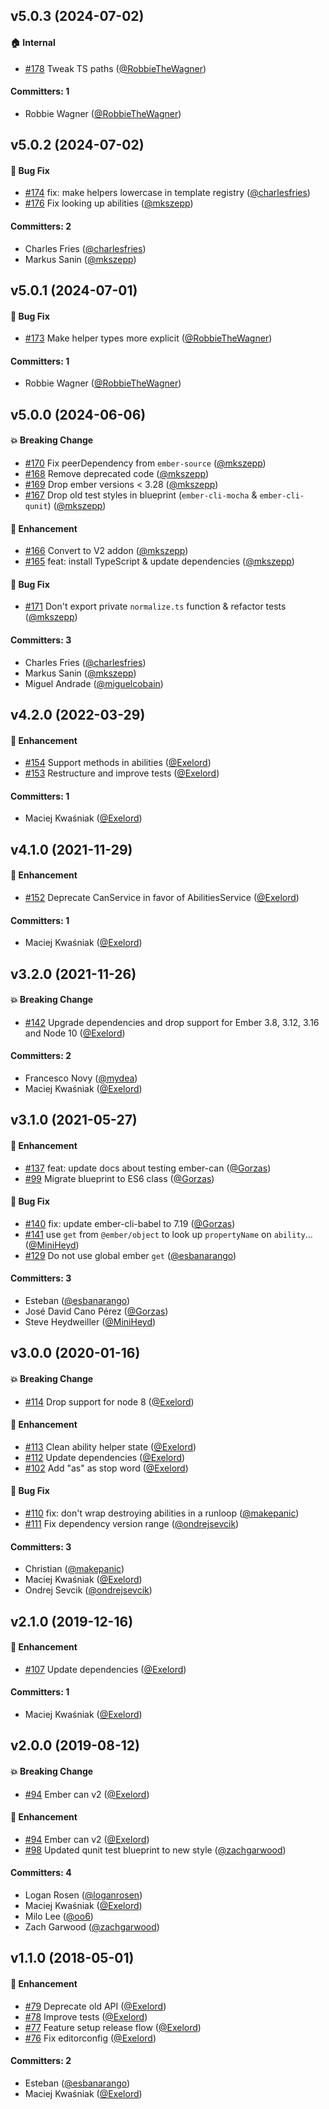 



## v5.0.3 (2024-07-02)

#### :house: Internal
* [#178](https://github.com/minutebase/ember-can/pull/178) Tweak TS paths ([@RobbieTheWagner](https://github.com/RobbieTheWagner))

#### Committers: 1
- Robbie Wagner ([@RobbieTheWagner](https://github.com/RobbieTheWagner))

## v5.0.2 (2024-07-02)

#### :bug: Bug Fix
* [#174](https://github.com/minutebase/ember-can/pull/174) fix: make helpers lowercase in template registry ([@charlesfries](https://github.com/charlesfries))
* [#176](https://github.com/minutebase/ember-can/pull/176) Fix looking up abilities ([@mkszepp](https://github.com/mkszepp))

#### Committers: 2
- Charles Fries ([@charlesfries](https://github.com/charlesfries))
- Markus Sanin ([@mkszepp](https://github.com/mkszepp))

## v5.0.1 (2024-07-01)

#### :bug: Bug Fix
* [#173](https://github.com/minutebase/ember-can/pull/173) Make helper types more explicit ([@RobbieTheWagner](https://github.com/RobbieTheWagner))

#### Committers: 1
- Robbie Wagner ([@RobbieTheWagner](https://github.com/RobbieTheWagner))

## v5.0.0 (2024-06-06)

#### :boom: Breaking Change
* [#170](https://github.com/minutebase/ember-can/pull/170) Fix peerDependency from `ember-source` ([@mkszepp](https://github.com/mkszepp))
* [#168](https://github.com/minutebase/ember-can/pull/168) Remove deprecated code ([@mkszepp](https://github.com/mkszepp))
* [#169](https://github.com/minutebase/ember-can/pull/169) Drop ember versions < 3.28 ([@mkszepp](https://github.com/mkszepp))
* [#167](https://github.com/minutebase/ember-can/pull/167) Drop old test styles in blueprint (`ember-cli-mocha` & `ember-cli-qunit`) ([@mkszepp](https://github.com/mkszepp))

#### :rocket: Enhancement
* [#166](https://github.com/minutebase/ember-can/pull/166) Convert to V2 addon ([@mkszepp](https://github.com/mkszepp))
* [#165](https://github.com/minutebase/ember-can/pull/165) feat: install TypeScript & update dependencies ([@mkszepp](https://github.com/mkszepp))

#### :bug: Bug Fix
* [#171](https://github.com/minutebase/ember-can/pull/171) Don't export private `normalize.ts` function & refactor tests ([@mkszepp](https://github.com/mkszepp))

#### Committers: 3
- Charles Fries ([@charlesfries](https://github.com/charlesfries))
- Markus Sanin ([@mkszepp](https://github.com/mkszepp))
- Miguel Andrade ([@miguelcobain](https://github.com/miguelcobain))


## v4.2.0 (2022-03-29)

#### :rocket: Enhancement
* [#154](https://github.com/minutebase/ember-can/pull/154) Support methods in abilities ([@Exelord](https://github.com/Exelord))
* [#153](https://github.com/minutebase/ember-can/pull/153) Restructure and improve tests ([@Exelord](https://github.com/Exelord))

#### Committers: 1
- Maciej Kwaśniak ([@Exelord](https://github.com/Exelord))


## v4.1.0 (2021-11-29)

#### :rocket: Enhancement
* [#152](https://github.com/minutebase/ember-can/pull/152) Deprecate CanService in favor of AbilitiesService ([@Exelord](https://github.com/Exelord))

#### Committers: 1
- Maciej Kwaśniak ([@Exelord](https://github.com/Exelord))


## v3.2.0 (2021-11-26)

#### :boom: Breaking Change
* [#142](https://github.com/minutebase/ember-can/pull/142) Upgrade dependencies and drop support for Ember 3.8, 3.12, 3.16 and Node 10 ([@Exelord](https://github.com/Exelord))

#### Committers: 2
- Francesco Novy ([@mydea](https://github.com/mydea))
- Maciej Kwaśniak ([@Exelord](https://github.com/Exelord))


## v3.1.0 (2021-05-27)

#### :rocket: Enhancement
* [#137](https://github.com/minutebase/ember-can/pull/137) feat: update docs about testing ember-can ([@Gorzas](https://github.com/Gorzas))
* [#99](https://github.com/minutebase/ember-can/pull/99) Migrate blueprint to ES6 class ([@Gorzas](https://github.com/Gorzas))

#### :bug: Bug Fix
* [#140](https://github.com/minutebase/ember-can/pull/140) fix: update ember-cli-babel to 7.19 ([@Gorzas](https://github.com/Gorzas))
* [#141](https://github.com/minutebase/ember-can/pull/141) use `get` from `@ember/object` to look up `propertyName` on `ability`… ([@MiniHeyd](https://github.com/MiniHeyd))
* [#129](https://github.com/minutebase/ember-can/pull/129) Do not use global ember `get` ([@esbanarango](https://github.com/esbanarango))

#### Committers: 3
- Esteban ([@esbanarango](https://github.com/esbanarango))
- José David Cano Pérez ([@Gorzas](https://github.com/Gorzas))
- Steve Heydweiller ([@MiniHeyd](https://github.com/MiniHeyd))


## v3.0.0 (2020-01-16)

#### :boom: Breaking Change
* [#114](https://github.com/minutebase/ember-can/pull/114) Drop support for node 8 ([@Exelord](https://github.com/Exelord))

#### :rocket: Enhancement
* [#113](https://github.com/minutebase/ember-can/pull/113) Clean ability helper state ([@Exelord](https://github.com/Exelord))
* [#112](https://github.com/minutebase/ember-can/pull/112) Update dependencies ([@Exelord](https://github.com/Exelord))
* [#102](https://github.com/minutebase/ember-can/pull/102) Add "as" as stop word ([@Exelord](https://github.com/Exelord))

#### :bug: Bug Fix
* [#110](https://github.com/minutebase/ember-can/pull/110) fix: don't wrap destroying abilities in a runloop ([@makepanic](https://github.com/makepanic))
* [#111](https://github.com/minutebase/ember-can/pull/111) Fix dependency version range ([@ondrejsevcik](https://github.com/ondrejsevcik))

#### Committers: 3
- Christian ([@makepanic](https://github.com/makepanic))
- Maciej Kwaśniak ([@Exelord](https://github.com/Exelord))
- Ondrej Sevcik ([@ondrejsevcik](https://github.com/ondrejsevcik))


## v2.1.0 (2019-12-16)

#### :rocket: Enhancement
* [#107](https://github.com/minutebase/ember-can/pull/107) Update dependencies ([@Exelord](https://github.com/Exelord))

#### Committers: 1
- Maciej Kwaśniak ([@Exelord](https://github.com/Exelord))


## v2.0.0 (2019-08-12)

#### :boom: Breaking Change
* [#94](https://github.com/minutebase/ember-can/pull/94) Ember can v2 ([@Exelord](https://github.com/Exelord))

#### :rocket: Enhancement
* [#94](https://github.com/minutebase/ember-can/pull/94) Ember can v2 ([@Exelord](https://github.com/Exelord))
* [#98](https://github.com/minutebase/ember-can/pull/98) Updated qunit test blueprint to new style ([@zachgarwood](https://github.com/zachgarwood))

#### Committers: 4
- Logan Rosen ([@loganrosen](https://github.com/loganrosen))
- Maciej Kwaśniak ([@Exelord](https://github.com/Exelord))
- Milo Lee ([@oo6](https://github.com/oo6))
- Zach Garwood ([@zachgarwood](https://github.com/zachgarwood))


## v1.1.0 (2018-05-01)

#### :rocket: Enhancement
* [#79](https://github.com/minutebase/ember-can/pull/79) Deprecate old API ([@Exelord](https://github.com/Exelord))
* [#78](https://github.com/minutebase/ember-can/pull/78) Improve tests ([@Exelord](https://github.com/Exelord))
* [#77](https://github.com/minutebase/ember-can/pull/77) Feature setup release flow ([@Exelord](https://github.com/Exelord))
* [#76](https://github.com/minutebase/ember-can/pull/76) Fix editorconfig ([@Exelord](https://github.com/Exelord))

#### Committers: 2
- Esteban ([@esbanarango](https://github.com/esbanarango))
- Maciej Kwaśniak ([@Exelord](https://github.com/Exelord))

